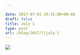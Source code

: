 ```yaml
---

date: 2017-07-01 19:31:00+00:00
draft: false
title: July 1
type: post
url: /blog/2017/7/july-1
---
```


![](/images/2017-07-01-20177july-1/FullSizeRender.jpg)

